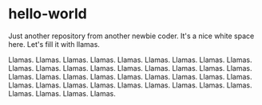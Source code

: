 # hello-world
Just another repository from another newbie coder.  It's a nice white space here.  Let's fill it with llamas.

Llamas. Llamas. Llamas. Llamas. 
Llamas. Llamas. Llamas. Llamas. 
Llamas. Llamas. Llamas. Llamas. 
Llamas. Llamas. Llamas. Llamas. 
Llamas. Llamas. Llamas. Llamas. 
Llamas. Llamas. Llamas. Llamas. 
Llamas. Llamas. Llamas. Llamas. 
Llamas. Llamas. Llamas. Llamas. 
Llamas. Llamas. Llamas. Llamas. 
Llamas. Llamas. Llamas. Llamas. 
